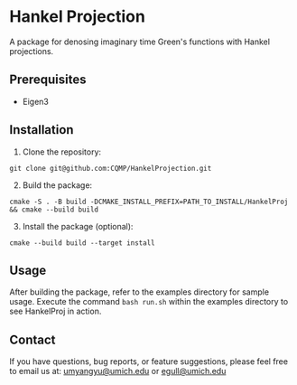 # Hankel Projection

A package for denosing imaginary time Green's functions with Hankel projections.

## Prerequisites

* Eigen3

## Installation

1. Clone the repository:
```
git clone git@github.com:CQMP/HankelProjection.git
```
2. Build the package:
```
cmake -S . -B build -DCMAKE_INSTALL_PREFIX=PATH_TO_INSTALL/HankelProj && cmake --build build
```
3. Install the package (optional):
```
cmake --build build --target install
```

## Usage

After building the package, refer to the examples directory for sample usage. Execute the command `bash run.sh` within the examples directory to see HankelProj in action.

## Contact

If you have questions, bug reports, or feature suggestions, please feel free to email us at: umyangyu@umich.edu or egull@umich.edu

